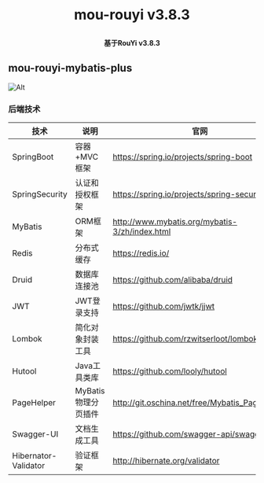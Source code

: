 <h1 align="center" style="margin: 30px 0 30px; font-weight: bold;">mou-rouyi v3.8.3</h1>
<h4 align="center">基于RouYi v3.8.3</h4>

## mou-rouyi-mybatis-plus

![Alt](https://repobeats.axiom.co/api/embed/3c93a796e42fcd6a60cc38296625c6f869391f2c.svg "Repobeats analytics image")

### 后端技术

| 技术                 | 说明                | 官网                                           |
| -------------------- | ------------------- | ---------------------------------------------- |
| SpringBoot           | 容器+MVC框架          | https://spring.io/projects/spring-boot         |
| SpringSecurity       | 认证和授权框架      | https://spring.io/projects/spring-security     |
| MyBatis              | ORM框架             | http://www.mybatis.org/mybatis-3/zh/index.html |
| Redis                | 分布式缓存          | https://redis.io/                              |
| Druid                | 数据库连接池        | https://github.com/alibaba/druid               |
| JWT                  | JWT登录支持         | https://github.com/jwtk/jjwt                   |
| Lombok               | 简化对象封装工具    | https://github.com/rzwitserloot/lombok         |
| Hutool               | Java工具类库        | https://github.com/looly/hutool                |
| PageHelper           | MyBatis物理分页插件 | http://git.oschina.net/free/Mybatis_PageHelper |
| Swagger-UI           | 文档生成工具        | https://github.com/swagger-api/swagger-ui      |
| Hibernator-Validator | 验证框架            | http://hibernate.org/validator                 |



